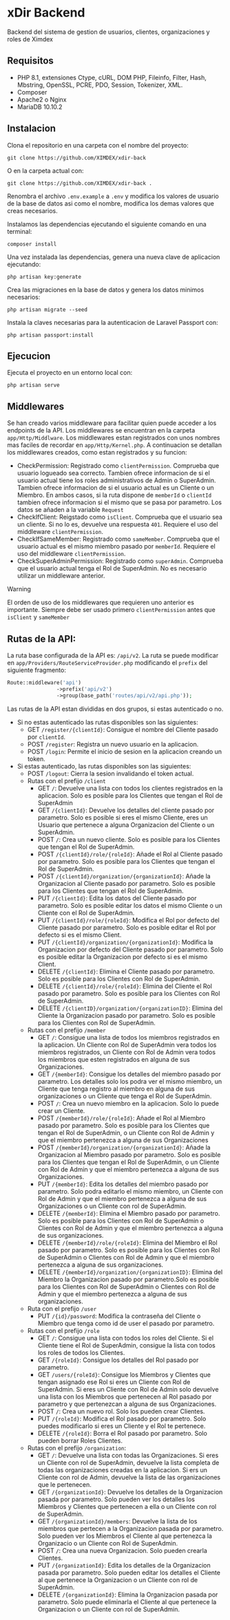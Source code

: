 # xDir Backend

Backend del sistema de gestion de usuarios, clientes, organizaciones y roles de Ximdex

## Requisitos
- PHP 8.1, extensiones Ctype, cURL, DOM PHP, Fileinfo, Filter, Hash, Mbstring, OpenSSL, PCRE, PDO, Session, Tokenizer, XML.
- Composer
- Apache2 o Nginx
- MariaDB 10.10.2

## Instalacion

Clona el repositorio en una carpeta con el nombre del proyecto:
```shell
git clone https://github.com/XIMDEX/xdir-back
```
O en la carpeta actual con:
```shell
git clone https://github.com/XIMDEX/xdir-back .
```

Renombra el archivo `.env.example` a `.env` y modifica los valores de usuario de la base de datos asi como el nombre, modifica los demas valores que creas necesarios.

Instalamos las dependencias ejecutando el siguiente comando en una terminal:
```shell
composer install
```

Una vez instalada las dependencias, genera una nueva clave de aplicacion ejecutando:
```shell
php artisan key:generate
```

Crea las migraciones en la base de datos y genera los datos minimos necesarios:
```shell
php artisan migrate --seed
```

Instala la claves necesarias para la autenticacion de Laravel Passport con:
```shell
php artisan passport:install
```

## Ejecucion

Ejecuta el proyecto en un entorno local con:
```shell
php artisan serve
```

## Middlewares
Se han creado varios middleware para facilitar quien puede acceder a los endpoints de la API. Los middlewares se encuentran en la carpeta `app/Http/Middlware`. Los middlewares estan registrados con unos nombres mas faciles de recordar en `app/Http/Kernel.php`.
A continuacion se detallan los middlewares creados, como estan registrados y su funcion:
- CheckPermission: Registrado como `clientPermission`. Comprueba que usuario logueado sea correcto. Tambien ofrece informacion de si el usuario actual tiene los roles administrativos de Admin o SuperAdmin. Tambien ofrece informacion de si el usuario actual es un Cliente o un Miembro. En ambos casos, si la ruta dispone de `memberId` o `clientId` tambien ofrece informacion si el mismo que se pasa por parametro. Los datos se añaden a la variable `Request`
- CheckIfClient: Reigstado como `isClient`. Comprueba que el usuario sea un cliente. Si no lo es, devuelve una respuesta `401`. Requiere el uso del middleware `clientPermission`.
- CheckIfSameMember: Registrado como `sameMember`. Comprueba que el usuario actual es el mismo miembro pasado por `memberId`. Requiere el uso del middleware `clientPermission`.
- CheckSuperAdminPermission: Registrado como `superAdmin`. Comprueba que el usuario actual tenga el Rol de SuperAdmin. No es necesario utilizar un middleware anterior.

> [!WARNING]
> El orden de uso de los middlewares que requieren uno anterior es importante. Siempre debe ser usado primero `clientPermission` antes que `isClient` y `sameMember`

## Rutas de la API:
La ruta base configurada de la API es: `/api/v2`. La ruta se puede modificar en `app/Providers/RouteServiceProvider.php` modificando el `prefix` del siguiente fragmento:
```php
Route::middleware('api')
                ->prefix('api/v2')
                ->group(base_path('routes/api/v2/api.php'));
```

Las rutas de la API estan divididas en dos grupos, si estas autenticado o no.
- Si no estas autenticado las rutas disponibles son las siguientes:
    - GET `/register/{clientId}`: Consigue el nombre del Cliente pasado por `clientId`.
    - POST `/register`: Registra un nuevo usuario en la aplicacion.
    - POST `/login`: Permite el inicio de sesion en la aplicacion creando un token.
- Si estas autenticado, las rutas disponibles son las siguientes:
    - POST `/logout`: Cierra la sesion invalidando el token actual.
    - Rutas con el prefijo `/client`
        - GET `/`: Devuelve una lista con todos los clientes registrados en la aplicacion. Solo es posible para los Clientes que tengan el Rol de SuperAdmin
        - GET `/{clientId}`: Devuelve los detalles del cliente pasado por parametro. Solo es posible si eres el mismo Cliente, eres un Usuario que pertenece a alguna Organizacion del Cliente o un SuperAdmin.
        - POST `/`: Crea un nuevo cliente. Solo es posible para los Clientes que tengan el Rol de SuperAdmin.
        - POST `/{clientId}/role/{roleId}`: Añade el Rol al Cliente pasado por parametro. Solo es posible para los Clientes que tengan el Rol de SuperAdmin.
        - POST `/{clientId}/organization/{organizationId}`: Añade la Organizacion al Cliente pasado por parametro. Solo es posible para los Clientes que tengan el Rol de SuperAdmin.
        - PUT `/{clientId}`: Edita los datos del Cliente pasado por parametro. Solo es posible editar los datos el mismo Cliente o un Cliente con el Rol de SuperAdmin.
        - PUT `/{clientId}/role/{roleId}`: Modifica el Rol por defecto del Cliente pasado por parametro. Solo es posible editar el Rol por defecto si es el mismo Client.
        - PUT `/{clientId}/organization/{organizationId}`: Modifica la Organizacion por defecto del Cliente pasado por parametro. Solo es posible editar la Organizacion por defecto si es el mismo Client.
        - DELETE `/{clientId}`: Elimina el Cliente pasado por parametro. Solo es posible para los Clientes con Rol de SuperAdmin.
        - DELETE `/{clientId}/role/{roleId}`: Elimina del Cliente el Rol pasado por parametro. Solo es posible para los Clientes con Rol de SuperAdmin.
        - DELETE `/{clientID}/organization/{organizationID}`: Elimina del Cliente la Organizacion pasado por parametro. Solo es posible para los Clientes con Rol de SuperAdmin.
    - Rutas con el prefijo `/member`
        - GET `/`: Consigue una lista de todos los miembros registrados en la aplicacion. Un Cliente con Rol de SuperAdmin vera todos los miembros registrados, un Cliente con Rol de Admin vera todos los miembros que esten registrados en alguna de sus Organizaciones.
        - GET `/{memberId}`: Consigue los detalles del miembro pasado por parametro. Los detalles solo los podra ver el mismo miembro, un Cliente que tenga registro al miembro en alguna de sus organizaciones o un Cliente que tenga el Rol de SuperAdmin.
        - POST `/`: Crea un nuevo miembro en la aplicacion. Solo lo puede crear un Cliente.
        - POST `/{memberId}/role/{roleId}`: Añade el Rol al Miembro pasado por parametro. Solo es posible para los Clientes que tengan el Rol de SuperAdmin, o un Cliente con Rol de Admin y que el miembro pertenezca a alguna de sus Organizaciones
        - POST `/{memberId}/organization/{organizationId}`: Añade la Organizacion al Miembro pasado por parametro. Solo es posible para los Clientes que tengan el Rol de SuperAdmin, o un Cliente con Rol de Admin y que el miembro pertenezca a alguna de sus Organizaciones.
        - PUT `/{memberId}`: Edita los detalles del miembro pasado por parametro. Solo podra editarlo el mismo miembro, un Cliente con Rol de Admin y que el miembro pertenezca a alguna de sus Organizaciones o un Cliente con rol de SuperAdmin.
        - DELETE `/{memberId}`: Elimina el Miembro pasado por parametro. Solo es posible para los Clientes con Rol de SuperAdmin o Clientes con Rol de Admin y que el miembro pertenezca a alguna de sus organizaciones.
        - DELETE `/{memberId}/role/{roleId}`: Elimina del Miembro el Rol pasado por parametro. Solo es posible para los Clientes con Rol de SuperAdmin o Clientes con Rol de Admin y que el miembro pertenezca a alguna de sus organizaciones.
        - DELETE `/{memberId}/organization/{organizationID}`: Elimina del Miembro la Organizacion pasado por parametro.Solo es posible para los Clientes con Rol de SuperAdmin o Clientes con Rol de Admin y que el miembro pertenezca a alguna de sus organizaciones.
    - Ruta con el prefijo `/user`
        - PUT `/{id}/password`: Modifica la contraseña del Cliente o Miembro que tenga como id de user el pasado por parametro.
    - Rutas con el prefijo `/role`
        - GET `/`: Consigue una lista con todos los roles del Cliente. Si el Cliente tiene el Rol de SuperAdmin, consigue la lista con todos los roles de todos los Clientes.
        - GET `/{roleId}`: Consigue los detalles del Rol pasado por parametro.
        - GET `/users/{roleId}`: Consigue los Miembros y Clientes que tengan asignado ese Rol si eres un Cliente con Rol de SuperAdmin. Si eres un Cliente con Rol de Admin solo devuelve una lista con los Miembros que pertenecen al Rol pasado por parametro y que pertenezcan a alguna de sus Organizaciones.
        - POST `/`: Crea un nuevo rol. Solo los pueden crear Clientes.
        - PUT `/{roleId}`: Modifica el Rol pasado por parametro. Solo puedes modificarlo si eres un Cliente y el Rol te pertenece.
        - DELETE `/{roleId}`: Borra el Rol pasado por parametro. Solo pueden borrar Roles Clientes.
    - Rutas con el prefijo `/organization`:
        - GET `/`: Devuelve una lista con todas las Organizaciones. Si eres un Cliente con rol de SuperAdmin, devuelve la lista completa de todas las organizaciones creadas en la aplicacion. Si ers un Cliente con rol de Admin, devuelve la lista de las organizaciones que le pertenecen.
        - GET `/{organizationId}`: Devuelve los detalles de la Organizacion pasada por parametro. Solo pueden ver los detalles los Miembros y Clientes que pertenecen a ella o un Cliente con rol de SuperAdmin.
        - GET `/{organizationId}/members`: Devuelve la lista de los miembros que pertecen a la Organizacion pasada por parametro. Solo pueden ver los Miembros el Cliente al que pertenezca la Organizacio o un Cliente con Rol de SuperAdmin.
        - POST `/`: Crea una nueva Organizacion. Solo pueden crearla Clientes.
        - PUT `/{organizationId}`: Edita los detalles de la Organizacion pasada por parametro. Solo pueden editar los detalles el Cliente al que pertenece la Organizacion o un Cliente con rol de SuperAdmin.
        - DELETE `/{organizationId}`: Elimina la Organizacion pasada por parametro. Solo puede eliminarla el Cliente al que pertenece la Organizacion o un Cliente con rol de SuperAdmin.
